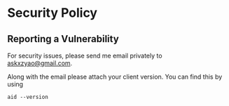 # Security Policy

## Reporting a Vulnerability

For security issues, please send me email privately to askxzyao@gmail.com. 

Along with the email please attach your client version. You can find this by using

```
aid --version
```
